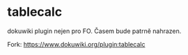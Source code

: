tablecalc
=========

dokuwiki plugin nejen pro FO. Časem bude patrně nahrazen.

Fork: https://www.dokuwiki.org/plugin:tablecalc

